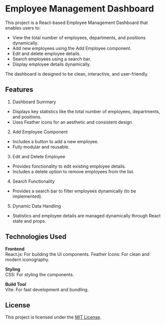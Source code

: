 # Employee Management Dashboard
This project is a React-based Employee Management Dashboard that enables users to:

- View the total number of employees, departments, and positions dynamically.
- Add new employees using the Add Employee component.
- Edit and delete employee details.
- Search employees using a search bar.
- Display employee details dynamically.

The dashboard is designed to be clean, interactive, and user-friendly.

## Features
1. Dashboard Summary
- Displays key statistics like the total number of employees, departments, and positions.
- Uses Feather icons for an aesthetic and consistent design.
2. Add Employee Component
- Includes a button to add a new employee.
- Fully modular and reusable.
3. Edit and Delete Employee
- Provides functionality to edit existing employee details.
- Includes a delete option to remove employees from the list.
4. Search Functionality
- Provides a search bar to filter employees dynamically (to be implemented).
5. Dynamic Data Handling
- Statistics and employee details are managed dynamically through React state and props.  

## Technologies Used
**Frontend**  
React.js: For building the UI components.
Feather Icons: For clean and modern iconography.

**Styling**  
CSS: For styling the components.

**Build Tool**  
Vite: For fast development and bundling.

## License
This project is licensed under the [MIT License](LICENSE).
